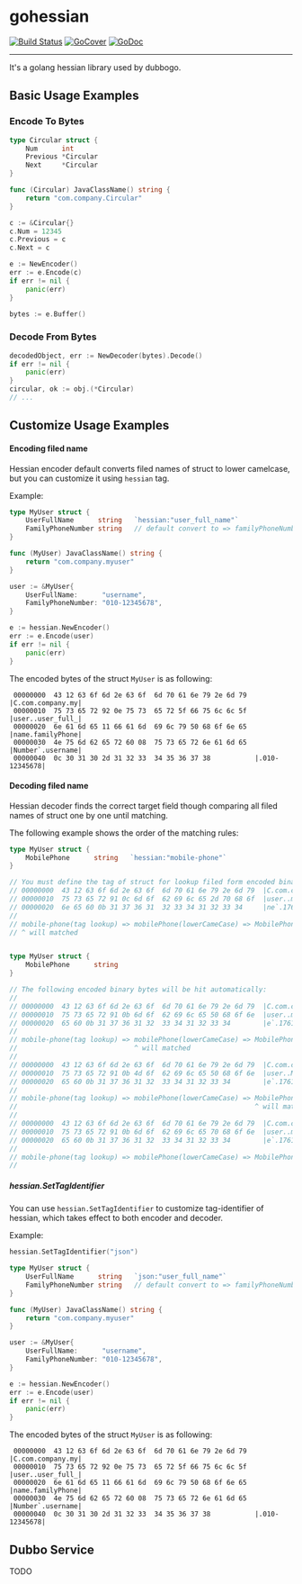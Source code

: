 # gohessian

[![Build Status](https://travis-ci.org/dubbogo/hessian2.png?branch=master)](https://travis-ci.org/dubbogo/hessian2)
[![GoCover](http://gocover.io/_badge/github.com/dubbogo/hessian2)](http://gocover.io/github.com/dubbogo/hessian2)
[![GoDoc](https://godoc.org/github.com/dubbogo/hessian2?status.svg)](https://godoc.org/github.com/dubbogo/hessian2)


---

It's a golang hessian library used by dubbogo.

## Basic Usage Examples

### Encode To Bytes

```go
type Circular struct {
	Num      int
	Previous *Circular
	Next     *Circular
}

func (Circular) JavaClassName() string {
	return "com.company.Circular"
}

c := &Circular{}
c.Num = 12345
c.Previous = c
c.Next = c

e := NewEncoder()
err := e.Encode(c)
if err != nil {
    panic(err)
}

bytes := e.Buffer()
```

### Decode From Bytes

```go
decodedObject, err := NewDecoder(bytes).Decode()
if err != nil {
    panic(err)
}
circular, ok := obj.(*Circular)
// ...
```

## Customize Usage Examples

#### Encoding filed name 

Hessian encoder default converts filed names of struct to lower camelcase, but you can customize it using `hessian` tag.

Example:
```go
type MyUser struct {
	UserFullName      string   `hessian:"user_full_name"`
	FamilyPhoneNumber string   // default convert to => familyPhoneNumber
}

func (MyUser) JavaClassName() string {
	return "com.company.myuser"
}

user := &MyUser{
    UserFullName:      "username",
    FamilyPhoneNumber: "010-12345678",
}

e := hessian.NewEncoder()
err := e.Encode(user)
if err != nil {
    panic(err)
}
``` 

The encoded bytes of the struct `MyUser` is as following:
```text
 00000000  43 12 63 6f 6d 2e 63 6f  6d 70 61 6e 79 2e 6d 79  |C.com.company.my|
 00000010  75 73 65 72 92 0e 75 73  65 72 5f 66 75 6c 6c 5f  |user..user_full_|
 00000020  6e 61 6d 65 11 66 61 6d  69 6c 79 50 68 6f 6e 65  |name.familyPhone|
 00000030  4e 75 6d 62 65 72 60 08  75 73 65 72 6e 61 6d 65  |Number`.username|
 00000040  0c 30 31 30 2d 31 32 33  34 35 36 37 38           |.010-12345678|
```

#### Decoding filed name 

Hessian decoder finds the correct target field though comparing all filed names of struct one by one until matching.

The following example shows the order of the matching rules:
```go
type MyUser struct {
	MobilePhone      string   `hessian:"mobile-phone"`
}

// You must define the tag of struct for lookup filed form encoded binary bytes, in this case：
// 00000000  43 12 63 6f 6d 2e 63 6f  6d 70 61 6e 79 2e 6d 79  |C.com.company.my|
// 00000010  75 73 65 72 91 0c 6d 6f  62 69 6c 65 2d 70 68 6f  |user..mobile-pho|
// 00000020  6e 65 60 0b 31 37 36 31  32 33 34 31 32 33 34     |ne`.17612341234|
//
// mobile-phone(tag lookup) => mobilePhone(lowerCameCase) => MobilePhone(SameCase) => mobilephone(lowercase)
// ^ will matched


type MyUser struct {
	MobilePhone      string  
}

// The following encoded binary bytes will be hit automatically:
//
// 00000000  43 12 63 6f 6d 2e 63 6f  6d 70 61 6e 79 2e 6d 79  |C.com.company.my|
// 00000010  75 73 65 72 91 0b 6d 6f  62 69 6c 65 50 68 6f 6e  |user..mobilePhon|
// 00000020  65 60 0b 31 37 36 31 32  33 34 31 32 33 34        |e`.17612341234|
//
// mobile-phone(tag lookup) => mobilePhone(lowerCameCase) => MobilePhone(SameCase) => mobilephone(lowercase)
//                             ^ will matched
//
// 00000000  43 12 63 6f 6d 2e 63 6f  6d 70 61 6e 79 2e 6d 79  |C.com.company.my|
// 00000010  75 73 65 72 91 0b 4d 6f  62 69 6c 65 50 68 6f 6e  |user..MobilePhon|
// 00000020  65 60 0b 31 37 36 31 32  33 34 31 32 33 34        |e`.17612341234|
//
// mobile-phone(tag lookup) => mobilePhone(lowerCameCase) => MobilePhone(SameCase) => mobilephone(lowercase)
//                                                           ^ will matched
// 
// 00000000  43 12 63 6f 6d 2e 63 6f  6d 70 61 6e 79 2e 6d 79  |C.com.company.my|
// 00000010  75 73 65 72 91 0b 6d 6f  62 69 6c 65 70 68 6f 6e  |user..mobilephon|
// 00000020  65 60 0b 31 37 36 31 32  33 34 31 32 33 34        |e`.17612341234|
//
// mobile-phone(tag lookup) => mobilePhone(lowerCameCase) => MobilePhone(SameCase) => mobilephone(lowercase)
//                                                                                    ^ will matched

```


##### hessian.SetTagIdentifier

You can use `hessian.SetTagIdentifier` to customize tag-identifier of hessian, which takes effect to both encoder and decoder. 

Example:
```go
hessian.SetTagIdentifier("json")

type MyUser struct {
	UserFullName      string   `json:"user_full_name"`
	FamilyPhoneNumber string   // default convert to => familyPhoneNumber
}

func (MyUser) JavaClassName() string {
	return "com.company.myuser"
}

user := &MyUser{
    UserFullName:      "username",
    FamilyPhoneNumber: "010-12345678",
}

e := hessian.NewEncoder()
err := e.Encode(user)
if err != nil {
    panic(err)
}
``` 

The encoded bytes of the struct `MyUser` is as following:
```text
 00000000  43 12 63 6f 6d 2e 63 6f  6d 70 61 6e 79 2e 6d 79  |C.com.company.my|
 00000010  75 73 65 72 92 0e 75 73  65 72 5f 66 75 6c 6c 5f  |user..user_full_|
 00000020  6e 61 6d 65 11 66 61 6d  69 6c 79 50 68 6f 6e 65  |name.familyPhone|
 00000030  4e 75 6d 62 65 72 60 08  75 73 65 72 6e 61 6d 65  |Number`.username|
 00000040  0c 30 31 30 2d 31 32 33  34 35 36 37 38           |.010-12345678|
```


## Dubbo Service

TODO
